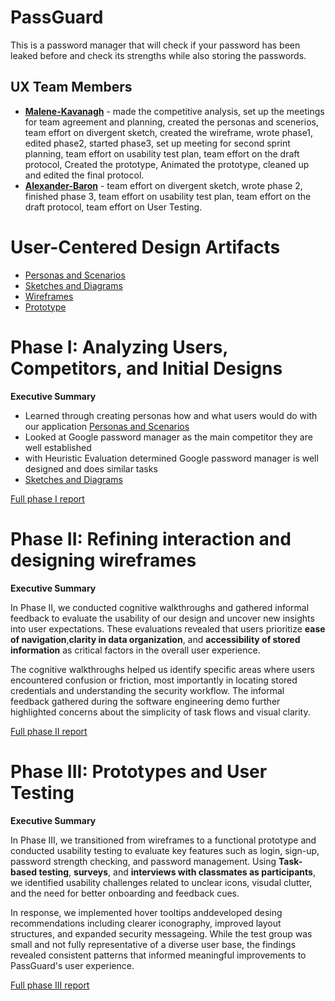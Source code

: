 
# PassGuard

This is a password manager that will check if your password has been leaked before and check its strengths while also storing the passwords.

## UX Team Members

* **[Malene-Kavanagh](https://github.com/UsabilityEngineering/portfolio-Malene-Kavanagh)** - made the competitive analysis, set up the meetings for team agreement and planning, created the personas and scenerios, team effort on divergent sketch, created the wireframe, wrote phase1, edited phase2, started phase3, set up meeting for second sprint planning, team effort on usability test plan, team effort on the draft protocol, Created the prototype, Animated the prototype, cleaned up and edited the final protocol.
* **[Alexander-Baron](https://github.com/alexb02h/AlexBaronPortfolio/tree/main/journal)** - team effort on divergent sketch, wrote phase 2, finished phase 3, team effort on usability test plan, team effort on the draft protocol, team effort on User Testing.


# User-Centered Design Artifacts

* [Personas and Scenarios](personas/)
* [Sketches and Diagrams](sketches/)
* [Wireframes](wireframes/)
* [Prototype](https://www.figma.com/proto/8WJqPwkc294DRXl0BsaShL/Prototype?node-id=4011-2&starting-point-node-id=4011%3A2)

# Phase I: Analyzing Users, Competitors, and Initial Designs

**Executive Summary**

  * Learned through creating personas how and what users would do with our application [Personas and Scenarios](personas/)
  * Looked at Google password manager as the main competitor they are well established
  * with Heuristic Evaluation determined Google password manager is well designed and does similar tasks
  * [Sketches and Diagrams](sketches/)

[Full phase I report](phaseI/)

# Phase II: Refining interaction and designing wireframes

**Executive Summary**

In Phase II, we conducted cognitive walkthroughs and gathered informal feedback to evaluate the usability of our design and uncover new insights into user expectations. These evaluations
revealed that users prioritize **ease of navigation**,**clarity in data organization**, and **accessibility of stored information** as critical factors in the overall user experience. <br/>

The cognitive walkthroughs helped us identify specific areas where users encountered confusion or friction, most importantly in locating stored credentials and understanding the security workflow. The informal feedback gathered during the software engineering demo further highlighted concerns about the simplicity of task flows and visual clarity. <br/>

[Full phase II report](phaseII/)

# Phase III: Prototypes and User Testing

**Executive Summary**

In Phase III, we transitioned from wireframes to a functional prototype and conducted usability testing to evaluate key features such as login, sign-up, password strength checking, and password management. Using **Task-based testing**, **surveys**, and **interviews with classmates as participants**, we identified usability challenges related to unclear icons, visudal clutter, and the need for better onboarding and feedback cues.

In response, we implemented hover tooltips anddeveloped desing recommendations including clearer iconography, improved layout structures, and expanded security messageing. While the test group was small and not fully representative of a diverse user base, the findings revealed consistent patterns that informed meaningful improvements to PassGuard's user experience.

[Full phase III report](phaseIII/)
